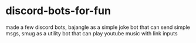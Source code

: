 # discord-bots-for-fun
made a few discord bots, bajangle as a simple joke bot that can send simple msgs, smug as a utility bot that can play youtube music with link inputs
